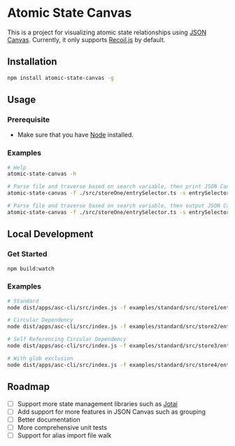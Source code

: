 # Atomic State Canvas
This is a project for visualizing atomic state relationships using [JSON Canvas](https://jsoncanvas.org/). Currently, it only supports [Recoil.js](https://recoiljs.org/) by default.

## Installation
```bash
npm install atomic-state-canvas -g
```

## Usage

### Prerequisite
- Make sure that you have [Node](https://nodejs.org/en) installed.

### Examples
```bash
# Help
atomic-state-canvas -h

# Parse file and traverse based on search variable, then print JSON Canvas
atomic-state-canvas -f ./src/storeOne/entrySelector.ts -s entrySelector

# Parse file and traverse based on search variable, then output JSON Canvas to file
atomic-state-canvas -f ./src/storeOne/entrySelector.ts -s entrySelector -o test.canvas
```

## Local Development
### Get Started
```bash
npm build:watch
```

### Examples
```bash
# Standard
node dist/apps/asc-cli/src/index.js -f examples/standard/src/store1/entrySelector.ts -s entrySelector -o test.canvas

# Circular Dependency
node dist/apps/asc-cli/src/index.js -f examples/standard/src/store2/entrySelector.ts -s entrySelector -o test.canvas

# Self Referencing Circular Dependency
node dist/apps/asc-cli/src/index.js -f examples/standard/src/store3/entrySelector.ts -s entrySelector -o test.canvas

# With glob exclusion
node dist/apps/asc-cli/src/index.js -f examples/standard/src/store4/entrySelector.ts -s entrySelector -o test.canvas -e "*.test.*"
```

## Roadmap
- [ ] Support more state management libraries such as [Jotai](https://jotai.org/)
- [ ] Add support for more features in JSON Canvas such as grouping
- [ ] Better documentation
- [ ] More comprehensive unit tests
- [ ] Support for alias import file walk
